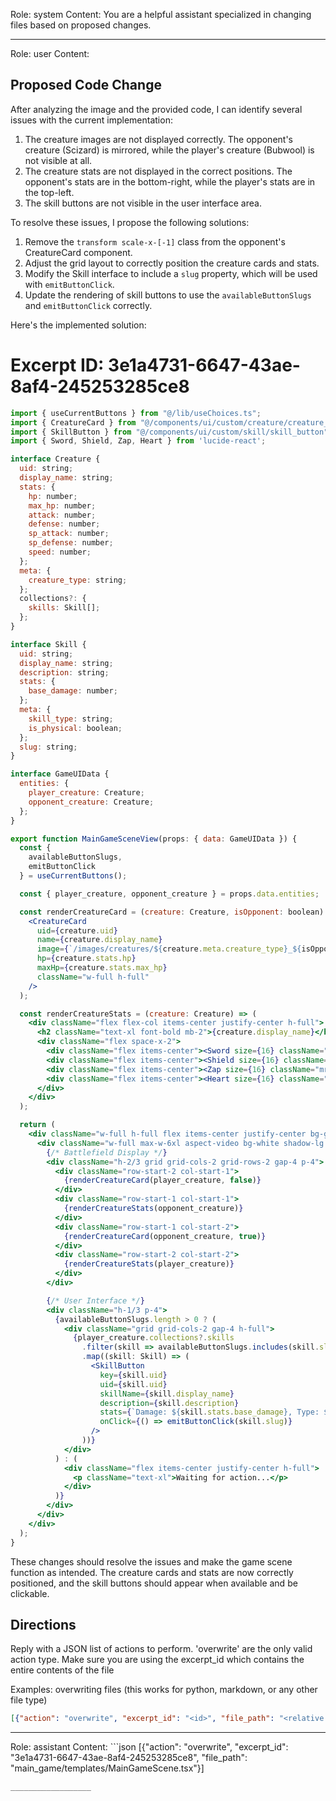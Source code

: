 Role: system
Content: You are a helpful assistant specialized in changing files based on proposed changes.
__________________
Role: user
Content: 
## Proposed Code Change
After analyzing the image and the provided code, I can identify several issues with the current implementation:

1. The creature images are not displayed correctly. The opponent's creature (Scizard) is mirrored, while the player's creature (Bubwool) is not visible at all.
2. The creature stats are not displayed in the correct positions. The opponent's stats are in the bottom-right, while the player's stats are in the top-left.
3. The skill buttons are not visible in the user interface area.

To resolve these issues, I propose the following solutions:

1. Remove the `transform scale-x-[-1]` class from the opponent's CreatureCard component.
2. Adjust the grid layout to correctly position the creature cards and stats.
3. Modify the Skill interface to include a `slug` property, which will be used with `emitButtonClick`.
4. Update the rendering of skill buttons to use the `availableButtonSlugs` and `emitButtonClick` correctly.

Here's the implemented solution:

# Excerpt ID: 3e1a4731-6647-43ae-8af4-245253285ce8
```jsx main_game/templates/MainGameScene.tsx
import { useCurrentButtons } from "@/lib/useChoices.ts";
import { CreatureCard } from "@/components/ui/custom/creature/creature_card";
import { SkillButton } from "@/components/ui/custom/skill/skill_button";
import { Sword, Shield, Zap, Heart } from 'lucide-react';

interface Creature {
  uid: string;
  display_name: string;
  stats: {
    hp: number;
    max_hp: number;
    attack: number;
    defense: number;
    sp_attack: number;
    sp_defense: number;
    speed: number;
  };
  meta: {
    creature_type: string;
  };
  collections?: {
    skills: Skill[];
  };
}

interface Skill {
  uid: string;
  display_name: string;
  description: string;
  stats: {
    base_damage: number;
  };
  meta: {
    skill_type: string;
    is_physical: boolean;
  };
  slug: string;
}

interface GameUIData {
  entities: {
    player_creature: Creature;
    opponent_creature: Creature;
  };
}

export function MainGameSceneView(props: { data: GameUIData }) {
  const {
    availableButtonSlugs,
    emitButtonClick
  } = useCurrentButtons();

  const { player_creature, opponent_creature } = props.data.entities;

  const renderCreatureCard = (creature: Creature, isOpponent: boolean) => (
    <CreatureCard
      uid={creature.uid}
      name={creature.display_name}
      image={`/images/creatures/${creature.meta.creature_type}_${isOpponent ? 'front' : 'back'}.png`}
      hp={creature.stats.hp}
      maxHp={creature.stats.max_hp}
      className="w-full h-full"
    />
  );

  const renderCreatureStats = (creature: Creature) => (
    <div className="flex flex-col items-center justify-center h-full">
      <h2 className="text-xl font-bold mb-2">{creature.display_name}</h2>
      <div className="flex space-x-2">
        <div className="flex items-center"><Sword size={16} className="mr-1" /> {creature.stats.attack}</div>
        <div className="flex items-center"><Shield size={16} className="mr-1" /> {creature.stats.defense}</div>
        <div className="flex items-center"><Zap size={16} className="mr-1" /> {creature.stats.speed}</div>
        <div className="flex items-center"><Heart size={16} className="mr-1" /> {creature.stats.hp}/{creature.stats.max_hp}</div>
      </div>
    </div>
  );

  return (
    <div className="w-full h-full flex items-center justify-center bg-gray-100">
      <div className="w-full max-w-6xl aspect-video bg-white shadow-lg rounded-lg overflow-hidden">
        {/* Battlefield Display */}
        <div className="h-2/3 grid grid-cols-2 grid-rows-2 gap-4 p-4">
          <div className="row-start-2 col-start-1">
            {renderCreatureCard(player_creature, false)}
          </div>
          <div className="row-start-1 col-start-1">
            {renderCreatureStats(opponent_creature)}
          </div>
          <div className="row-start-1 col-start-2">
            {renderCreatureCard(opponent_creature, true)}
          </div>
          <div className="row-start-2 col-start-2">
            {renderCreatureStats(player_creature)}
          </div>
        </div>

        {/* User Interface */}
        <div className="h-1/3 p-4">
          {availableButtonSlugs.length > 0 ? (
            <div className="grid grid-cols-2 gap-4 h-full">
              {player_creature.collections?.skills
                .filter(skill => availableButtonSlugs.includes(skill.slug))
                .map((skill: Skill) => (
                  <SkillButton
                    key={skill.uid}
                    uid={skill.uid}
                    skillName={skill.display_name}
                    description={skill.description}
                    stats={`Damage: ${skill.stats.base_damage}, Type: ${skill.meta.skill_type}`}
                    onClick={() => emitButtonClick(skill.slug)}
                  />
                ))}
            </div>
          ) : (
            <div className="flex items-center justify-center h-full">
              <p className="text-xl">Waiting for action...</p>
            </div>
          )}
        </div>
      </div>
    </div>
  );
}
```

These changes should resolve the issues and make the game scene function as intended. The creature cards and stats are now correctly positioned, and the skill buttons should appear when available and be clickable.

## Directions
Reply with a JSON list of actions to perform. 'overwrite' are the only valid action type. 
Make sure you are using the excerpt_id which contains the entire contents of the file

Examples:
overwriting files (this works for python, markdown, or any other file type)
```json output_example1
[{"action": "overwrite", "excerpt_id": "<id>", "file_path": "<relative file path>"}]
```

__________________
Role: assistant
Content: ```json
[{"action": "overwrite", "excerpt_id": "3e1a4731-6647-43ae-8af4-245253285ce8", "file_path": "main_game/templates/MainGameScene.tsx"}]
```
__________________

